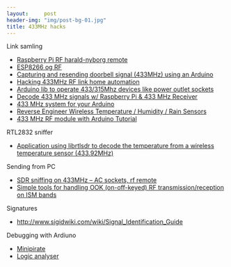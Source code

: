 ```yaml
---
layout:     post
header-img: "img/post-bg-01.jpg"
title: 433MHz hacks
---
```


Link samling

 * [Raspberry Pi RF harald-nyborg remote](http://npham.dk/?p=34)
 * [ESP8266 og RF](http://www.instructables.com/id/Using-an-ESP8266-to-Control-Mains-Sockets-Using-43/)
 * [Capturing and resending doorbell signal (433MHz) using an Arduino](http://theforce.dk/rf/)
 * [Hacking 433MHz RF link home automation](http://fedmow349.blogspot.dk/2013/05/hacking-433mhz-rf-link-home-automation.html)
 * [Arduino lib to operate 433/315Mhz devices like power outlet sockets](https://github.com/sui77/rc-switch)
 * [Decode 433 MHz signals w/ Raspberry Pi & 433 MHz Receiver](http://www.princetronics.com/how-to-read-433-mhz-codes-w-raspberry-pi-433-mhz-receiver/)
 * [433 MHz system for your Arduino](https://arduinodiy.wordpress.com/2014/08/12/433-mhz-system-for-your-arduino/)
 * [Reverse Engineer Wireless Temperature / Humidity / Rain Sensors](http://rayshobby.net/reverse-engineer-wireless-temperature-humidity-rain-sensors-part-1/)
 * [433 MHz RF module with Arduino Tutorial](http://arduinobasics.blogspot.com.au/2014/06/433-mhz-rf-module-with-arduino-tutorial.html)

RTL2832 sniffer

 * [Application using librtlsdr to decode the temperature from a wireless temperature sensor (433.92MHz)
](https://github.com/merbanan/rtl_433)

Sending from PC

 * [SDR sniffing on 433MHz – AC sockets, rf remote](http://blog.luftek.si/2014/04/software-defined-radio-sniffing.html)
 * [Simple tools for handling OOK (on-off-keyed) RF transmission/reception on ISM bands](https://github.com/tandersson/rf-bitbanger)

Signatures

 * http://www.sigidwiki.com/wiki/Signal_Identification_Guide

Debugging with Ardiuno

 * [Minipirate](https://github.com/chatelao/MiniPirate)
 * [Logic analyser](https://github.com/gillham/logic_analyzer)
